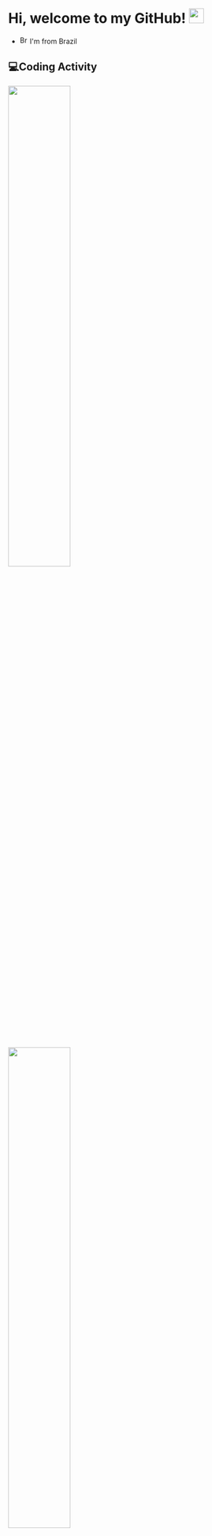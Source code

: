 # Hi, welcome to my GitHub! <img width="30" src="https://emojis.slackmojis.com/emojis/images/1593555389/9579/blob_excited.gif?1593555389" alt="party blob" />


*  <img width="16" src="https://www.flaticon.com/svg/static/icons/svg/197/197386.svg" alt="Brazil" /> I'm from Brazil



## 💻Coding Activity
<img src="https://github-readme-stats.vercel.app/api?username=Anna18921&theme=vue" width="50%" />
<img src="https://github-readme-stats.vercel.app/api/top-langs/?username=Anna18921&theme=vue&layout=compact" width="50%" />
<br>

<p> <img alt="NodeJS" src="https://img.shields.io/badge/node.js%20-%2343853D.svg?logo=node.js&logoColor=white"/>
<img alt="JavaScript" src="https://img.shields.io/badge/javascript%20-%23323330.svg?logo=javascript&logoColor=%23F7DF1E"/>
<img alt="TypeScript" src="https://img.shields.io/badge/typescript%20-%23007ACC.svg?logo=typescript&logoColor=white"/>
<img alt="HTML5" src="https://img.shields.io/badge/html5%20-%23E34F26.svg?logo=html5&logoColor=white"/>
<img alt="CSS3" src="https://img.shields.io/badge/css3%20-%231572B6.svg?logo=css3&logoColor=white"/>
<img alt="PHP" src="https://img.shields.io/badge/php-%23777BB4.svg?logo=php&logoColor=white"/>
<img alt="Dart" src="https://img.shields.io/badge/dart-%230175C2.svg?logo=dart&logoColor=white"/>
</p>


### Social
[<img src="https://img.shields.io/badge/linkedin-%230077B5.svg?logo=linkedin&logoColor=white" />](https://www.linkedin.com/in/Anna18921/)


<!--#### Profile views counter
![Visitor Count](https://profile-counter.glitch.me/{Anna18921}/count.svg)-->
